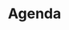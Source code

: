 ---
layout: leftnav-page-content
title: Agenda
permalink: /conference/agenda/
breadcrumb: Agenda
collection_name: conference
---